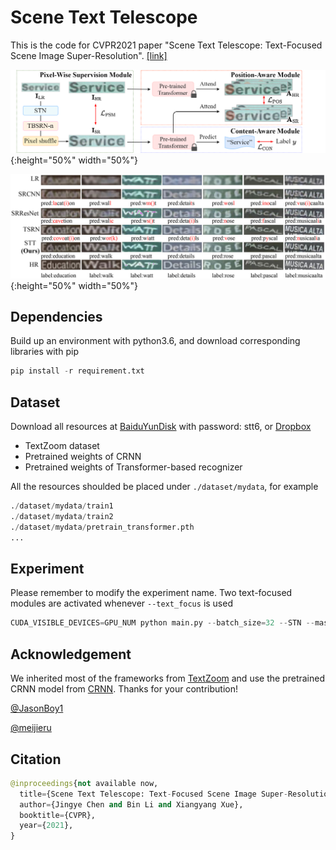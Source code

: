 # Scene Text Telescope

This is the code for CVPR2021 paper "Scene Text Telescope: Text-Focused Scene Image Super-Resolution". [[link]](https://github.com/FudanVI/FudanOCR/tree/main/scene-text-telescope/document)

![architecture](./image/architecture.png){:height="50%" width="50%"}

![result](./image/result_example.jpg){:height="50%" width="50%"}


## Dependencies
Build up an environment with python3.6, and download corresponding libraries with pip
```python
pip install -r requirement.txt
```

## Dataset
Download all resources at [BaiduYunDisk](https://pan.baidu.com/s/1P_SCcQG74fiQfTnfidpHEw) with password: stt6, or [Dropbox](https://www.dropbox.com/sh/f294n405ngbnujn/AABUO6rv_5H5MvIvCblcf-aKa?dl=0)

* TextZoom dataset
* Pretrained weights of CRNN 
* Pretrained weights of Transformer-based recognizer

All the resources shoulded be placed under ```./dataset/mydata```, for example
```python
./dataset/mydata/train1
./dataset/mydata/train2
./dataset/mydata/pretrain_transformer.pth
...
```


## Experiment
Please remember to modify the experiment name. Two text-focused modules are activated whenever ```--text_focus``` is used
```python
CUDA_VISIBLE_DEVICES=GPU_NUM python main.py --batch_size=32 --STN --mask --exp_name EXP_NAME --text_focus
```

## Acknowledgement
We inherited most of the frameworks from [TextZoom](https://github.com/JasonBoy1/TextZoom) and use the pretrained CRNN model from [CRNN](https://github.com/meijieru/crnn.pytorch).
Thanks for your contribution! 

[@JasonBoy1](https://github.com/JasonBoy1) 

 [@meijieru](https://github.com/meijieru)




## Citation
```python
@inproceedings{not available now,
  title={Scene Text Telescope: Text-Focused Scene Image Super-Resolution},
  author={Jingye Chen and Bin Li and Xiangyang Xue},
  booktitle={CVPR},
  year={2021},
}
```